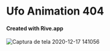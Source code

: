 # Ufo Animation 404
#### Created with Rive.app

![Captura de tela 2020-12-17 141056](https://user-images.githubusercontent.com/39222640/102520095-181dfd00-4072-11eb-97fe-6a96b25a48fd.png)
